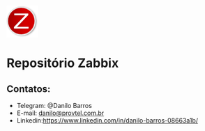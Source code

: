 ![Alt Text](https://github.com/danilobarros18/Zabbix/blob/master/IMG/zabbix.png?raw=true)  
# Repositório Zabbix
## Contatos:

- Telegram: @Danilo Barros
- E-mail: danilo@provtel.com.br
- Linkedin:https://www.linkedin.com/in/danilo-barros-08663a1b/

```sh

```



